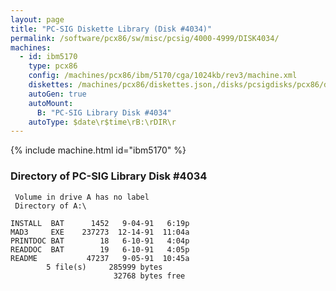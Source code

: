 ```yaml
---
layout: page
title: "PC-SIG Diskette Library (Disk #4034)"
permalink: /software/pcx86/sw/misc/pcsig/4000-4999/DISK4034/
machines:
  - id: ibm5170
    type: pcx86
    config: /machines/pcx86/ibm/5170/cga/1024kb/rev3/machine.xml
    diskettes: /machines/pcx86/diskettes.json,/disks/pcsigdisks/pcx86/diskettes.json
    autoGen: true
    autoMount:
      B: "PC-SIG Library Disk #4034"
    autoType: $date\r$time\rB:\rDIR\r
---
```


{% include machine.html id="ibm5170" %}

### Directory of PC-SIG Library Disk #4034

     Volume in drive A has no label
     Directory of A:\

    INSTALL  BAT      1452   9-04-91   6:19p
    MAD3     EXE    237273  12-14-91  11:04a
    PRINTDOC BAT        18   6-10-91   4:04p
    READDOC  BAT        19   6-10-91   4:05p
    README           47237   9-05-91  10:45a
            5 file(s)     285999 bytes
                           32768 bytes free
